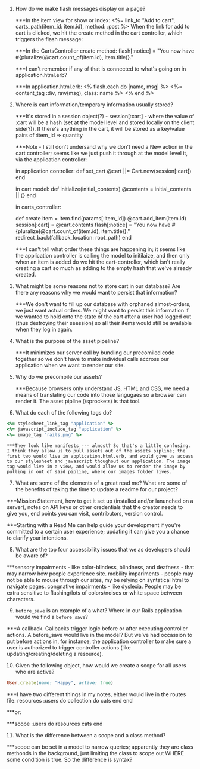 1. How do we make flash messages display on a page?
  
      ***In the item view for show or index:
     <%= link_to "Add to cart", carts_path(item_id: item.id), method: :post %>
      When the link for add to cart is clicked, we hit the create method in the cart controller, which triggers the flash message:


    ***In the CartsController create method: 
      flash[:notice] = "You now have #{pluralize(@cart.count_of(item.id), item.title)}."

      ***I can't remember if any of that is connected to what's going on in application.html.erb?

    ***In application.html.erb:
     <% flash.each do |name, msg| %>
          <%= content_tag :div, raw(msg), class: name %>
        <% end %>

2. Where is cart information/temporary information usually stored?

     ***It's stored in a session object(?) - session[:cart] - where the value of :cart will be a hash (set at the model level and stored    locally on the client side(?)). If there's anything in the cart, it will be stored as a key/value pairs of :item_id => quantity 

     ***Note - I still don't undersand why we don't need a New action in the cart controller; seems like we just push it through at the model level it, via the application controller:

      in application controller:
      def set_cart
        @cart ||= Cart.new(session[:cart])
      end


      in cart model:
      def initialize(initial_contents)
        @contents = initial_contents || {}
      end

      in carts_controller:

      def create
        item = Item.find(params[:item_id])
        @cart.add_item(item.id)
        session[:cart] = @cart.contents
        flash[:notice] = "You now have #{pluralize(@cart.count_of(item.id), item.title)}."
        redirect_back(fallback_location: root_path)
      end

     ***I can't tell what order these things are happening in; it seems like the application controller is calling the model to initilaize, and then only when an item is added do we hit the cart-controller, which isn't really creating a cart so much as adding to the empty hash that we've already created. 
  

3. What might be some reasons not to store cart in our database? Are there any reasons why we would want to persist that information?

    ***We don't want to fill up our database with orphaned almost-orders, we just want actual orders. 
    We might want to persist this information if we wanted to hold onto the state of the cart after a user had logged out (thus destroying their seession) so all their items would still be available when they log in again. 

4. What is the purpose of the asset pipeline?

    ***It minimizes our server call by bundling our precomiled code together so we don't have to make individual calls accross our application when we want to render our site. 
 
5. Why do we precompile our assets?

    ***Because browsers only understand JS, HTML and CSS, we need a means of translating our code into those langugaes so a browser can render it. The asset pipline (/sprockets) is that tool. 

6. What do each of the following tags do? 

```ruby 
<%= stylesheet_link_tag "application" %> 
<%= javascript_include_tag "application" %>
<%= image_tag "rails.png" %>
```
    ***They look like manifests --- almost? So that's a little confusing. I think they allow us to pull assets out of the assets pipline; the first two would live in application.html.erb, and would give us access to our stylesheet and javascript thoughout our application. The image tag would live in a view, and would allow us to render the image by pulling in out of said pipline, where our images folder lives.

7. What are some of the elements of a great read me? What are some of the benefits of taking the time to update a readme for our project?

  ***Mission Statement, how to get it set up (installed and/or lanunched on a server), notes on API keys or other credentials that the creator needs to give you, end points you can visit, contributors, version control. 
  
  ***Starting with a Read Me can help guide your development if you're committed to a certain user experience; updating it can give you a chance to clarify your intentions. 

8. What are the top four accessibility issues that we as developers should be aware of?

  ***sensory impairments - like color-blindess, blindness, and deafness - that may narrow how people experience site.
  mobility impariments - people may not be able to mouse through our sites, my be relying on syntatical html to navigate pages.
  congnative impairments -  like dyslexia. People may be extra sensitive to flashing/lots of colors/noises or white space between characters. 

9. `before_save` is an example of a what? Where in our Rails application would we find a `before_save`?

***A callback. Callbacks trigger logic before or after executing controller actions. A before_save would live in the model? But we've had occassion to put before actions in, for instance, the application controller to make sure a user is authorized to trigger controller actions (like updating/creating/deleting a resource).

10. Given the following object, how would we create a scope for all users who are active?

```ruby 
User.create(name: "Happy", active: true)
```
 ***I have two different things in my notes, either would live in the routes file: 
 resources :users do 
  collection do
     cats
  end 
 end 
 
 ***or:
 
 ***scope :users do
  resources cats
  end 
 

11. What is the difference between a scope and a class method?

  ***scope can be set in a model to narrow queries; apparently they are class methonds in the background, just limiting the class to scope out WHERE some condition is true. So the difference is syntax?  
